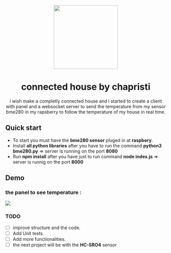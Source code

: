 <div align="center">
  <img src="https://th.bing.com/th/id/R.452f851451253671077118c29b4b4b33?rik=Nv0b6pnRFspAmg&riu=http%3a%2f%2fgeeksincambodia.com%2fwp-content%2fuploads%2f2014%2f08%2fgettingchome-989x500.jpg&ehk=RyiusH34N23kuHC1gO8BXr1VPRSQAMpkfY1p8YnF7sU%3d&risl=&pid=ImgRaw&r=0" width="200px">
  <h1>connected house by chapristi</h1>
</div>

<p align="center">
  i wish make a completly connected house and i started to create a client with panel and a websocket server to send the temperature from my sensor bme280 in my rapsberry to follow the temperature of my house in real time. 
</p>


## Quick start

- To start you must have the **bme280 sensor**  pluged in at **raspbery**.<br>
- Install **all python libraries** after you have to run the command **python3 bme280.py** => server is running on the port **8080**<br>
- Run **npm install** after you have just to run command **node index.js** => server is runnig on the port **8000**<br>


## Demo
### the panel to see temperature : 
<img src="https://media.discordapp.net/attachments/770896643976855575/1028646060375150682/unknown.png?width=1352&height=676"/>

### TODO

* [ ] improve structure and the code.
* [ ] Add Unit tests.
* [ ] Add more functionalities.
* [ ] the next project will be with the **HC-SRO4** sensor
